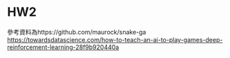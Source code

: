# HW2
參考資料為https://github.com/maurock/snake-ga
https://towardsdatascience.com/how-to-teach-an-ai-to-play-games-deep-reinforcement-learning-28f9b920440a
